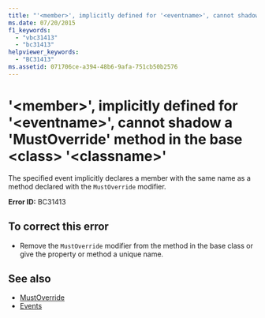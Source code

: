 ```yaml
---
title: "'<member>', implicitly defined for '<eventname>', cannot shadow a 'MustOverride' method in the base <class> '<classname>'"
ms.date: 07/20/2015
f1_keywords: 
  - "vbc31413"
  - "bc31413"
helpviewer_keywords: 
  - "BC31413"
ms.assetid: 071706ce-a394-48b6-9afa-751cb50b2576
---
```

# '\<member>', implicitly defined for '\<eventname>', cannot shadow a 'MustOverride' method in the base \<class> '\<classname>'
The specified event implicitly declares a member with the same name as a method declared with the `MustOverride` modifier.  
  
 **Error ID:** BC31413  
  
## To correct this error  
  
- Remove the `MustOverride` modifier from the method in the base class or give the property or method a unique name.  
  
## See also

- [MustOverride](../language-reference/modifiers/mustoverride.md)
- [Events](../programming-guide/language-features/events/index.md)
